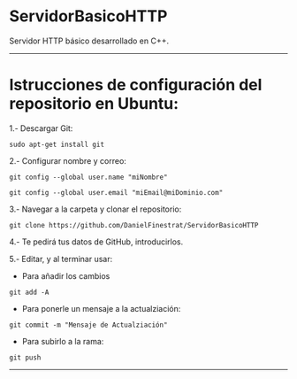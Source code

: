 # ServidorBasicoHTTP
Servidor HTTP básico desarrollado en C++.

___
# Istrucciones de configuración del repositorio en Ubuntu:

1.- Descargar Git: 

```sudo apt-get install git```

2.- Configurar nombre y correo:

```git config --global user.name "miNombre"```

```git config --global user.email "miEmail@miDominio.com"```

3.- Navegar a la carpeta y clonar el repositorio:

```git clone https://github.com/DanielFinestrat/ServidorBasicoHTTP```

4.- Te pedirá tus datos de GitHub, introducirlos.

5.- Editar, y al terminar usar:

- Para añadir los cambios

```git add -A```

- Para ponerle un mensaje a la actualziación:

```git commit -m "Mensaje de Actualziación"```

- Para subirlo a la rama:

```git push```
___
